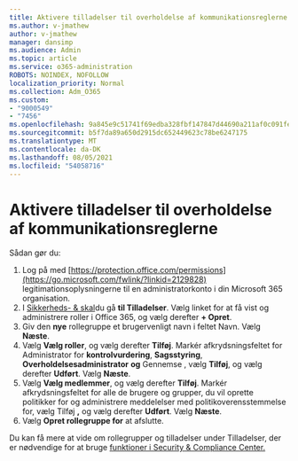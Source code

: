 ```yaml
---
title: Aktivere tilladelser til overholdelse af kommunikationsreglerne
ms.author: v-jmathew
author: v-jmathew
manager: dansimp
ms.audience: Admin
ms.topic: article
ms.service: o365-administration
ROBOTS: NOINDEX, NOFOLLOW
localization_priority: Normal
ms.collection: Adm_O365
ms.custom:
- "9000549"
- "7456"
ms.openlocfilehash: 9a845e9c51741f69edba328fbf147847d44690a211af0c091fe29733414f771b
ms.sourcegitcommit: b5f7da89a650d2915dc652449623c78be6247175
ms.translationtype: MT
ms.contentlocale: da-DK
ms.lasthandoff: 08/05/2021
ms.locfileid: "54058716"
---
```

# <a name="enable-permissions-for-communication-compliance"></a>Aktivere tilladelser til overholdelse af kommunikationsreglerne

Sådan gør du:

1. Log på med [https://protection.office.com/permissions](https://go.microsoft.com/fwlink/?linkid=2129828) legitimationsoplysningerne til en administratorkonto i din Microsoft 365 organisation.
2. I [Sikkerheds- & skal](https://go.microsoft.com/fwlink/?linkid=2101341)du gå **til Tilladelser**. Vælg linket for at få vist og administrere roller i Office 365, og vælg derefter **\+ Opret**.
3. Giv den **nye** rollegruppe et brugervenligt navn i feltet Navn. Vælg **Næste**.
4. Vælg **Vælg roller**, og vælg derefter **Tilføj**. Markér afkrydsningsfeltet for Administrator for **kontrolvurdering**, **Sagsstyring**, **Overholdelsesadministrator** **og** Gennemse , vælg **Tilføj**, og vælg derefter **Udført**. Vælg **Næste**.
5. Vælg **Vælg medlemmer**, og vælg derefter **Tilføj**. Markér afkrydsningsfeltet for alle de brugere og grupper, du vil oprette politikker for og administrere meddelelser med politikoverensstemmelse for, vælg Tilføj **,** og vælg derefter **Udført**. Vælg **Næste**.
6. Vælg **Opret rollegruppe for** at afslutte.

Du kan få mere at vide om rollegrupper og tilladelser under Tilladelser, der er nødvendige for at bruge [funktioner i Security & Compliance Center.](https://go.microsoft.com/fwlink/?linkid=2114184)
